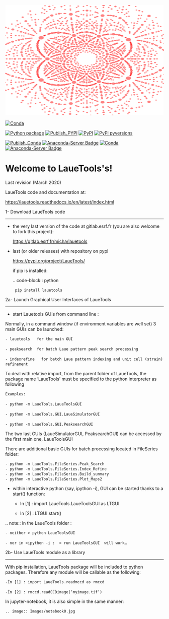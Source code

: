 <p align="center">
  <img width="1000" height="350" src="https://github.com/BM32ESRF/lauetools/blob/main/LaueTools/icons/transmissionLaue.png">
</p>


[![Conda](https://img.shields.io/conda/pn/bm32esrf/lauetools?color=green&label=supported%20platform)](https://anaconda.org/bm32esrf/lauetools)

[![Python package](https://github.com/BM32ESRF/lauetools/actions/workflows/python-package.yml/badge.svg)](https://github.com/BM32ESRF/lauetools/actions/workflows/python-package.yml)
[![Publish_PYPI](https://github.com/BM32ESRF/lauetools/actions/workflows/publish_PYPI.yml/badge.svg)](https://github.com/BM32ESRF/lauetools/actions/workflows/publish_PYPI.yml)
[![PyPI](https://img.shields.io/pypi/v/LaueTools)](https://pypi.python.org/pypi/LaueTools/)
[![PyPI pyversions](https://img.shields.io/pypi/pyversions/LaueTools.svg)](https://pypi.python.org/pypi/LaueTools/)


[![Publish_Conda](https://github.com/ravipurohit1991/lauetoolsnn/actions/workflows/publish_conda.yml/badge.svg)](https://github.com/ravipurohit1991/lauetoolsnn/actions/workflows/publish_conda.yml)
[![Anaconda-Server Badge](https://anaconda.org/bm32esrf/lauetools/badges/license.svg)](https://anaconda.org/bm32esrf/lauetools)
[![Conda](https://img.shields.io/conda/v/bm32esrf/lauetools?style=flat-square)](https://conda.anaconda.org/bm32esrf/lauetools)
[![Anaconda-Server Badge](https://anaconda.org/bm32esrf/lauetools/badges/installer/conda.svg)](https://conda.anaconda.org/bm32esrf/lauetools)


Welcome to LaueTools's!
=====================================

Last revision (March 2020)

LaueTools code and documentation at:

https://lauetools.readthedocs.io/en/latest/index.html

1- Download LaueTools code
***************************

- the very last version of the code at gitlab.esrf.fr (you are also welcome to fork this project):

	https://gitlab.esrf.fr/micha/lauetools

- last (or older releases) with repository on pypi

	https://pypi.org/project/LaueTools/

	if pip is installed:

	.. code-block:: python

	   pip install lauetools 



2a- Launch Graphical User Interfaces of LaueTools
*************************************************
- start Lauetools GUIs from command line :

Normally, in a command window (if environment variables are well set) 3 main GUIs can be launched:

	- lauetools   for the main GUI

	- peaksearch  for batch Laue pattern peak search processing
	
	- indexrefine   for batch Laue pattern indexing and unit cell (strain) refinement

To deal with relative import, from the parent folder of LaueTools, the package name ‘LaueTools’ must be specified to the python interpreter as following

	Examples:

	- python -m LaueTools.LaueToolsGUI

	- python -m LaueTools.GUI.LaueSimulatorGUI

	- python -m LaueTools.GUI.PeaksearchGUI

The two last GUIs (LaueSimulatorGUI, PeaksearchGUI) can be accessed by the first main one, LaueToolsGUI

There are additional basic GUIs for batch processing located in FileSeries folder:

	- python -m LaueTools.FileSeries.Peak_Search
	- python -m LaueTools.FileSeries.Index_Refine
	- python -m LaueTools.FileSeries.Build_summary
	- python -m LaueTools.FileSeries.Plot_Maps2

- within interactive python (say, ipython -i), GUI can be started thanks to a start() function:

	- In [1] : import LaueTools.LaueToolsGUI as LTGUI

	- In [2] : LTGUI.start()

.. note::
	in the LaueTools folder :

	- neither > python LaueToolsGUI

	- nor in >ipython -i :  > run LaueToolsGUI  will work…


2b- Use LaueTools module as a library
**************************************

With pip installation, LaueTools package will be included to python packages. Therefore any module will be callable as the following:
 
	-In [1] : import LaueTools.readmccd as rmccd

	-In [2] : rmccd.readCCDimage(‘myimage.tif’)

In jupyter-notebook, it is also simple in the same manner:

	.. image:: Images/notebook0.jpg

